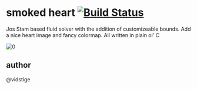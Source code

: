 # smoked heart [![Build Status](https://travis-ci.com/vidstige/smoked-heart.svg?branch=master)](https://travis-ci.com/vidstige/smoked-heart)

Jos Stam based fluid solver with the addition of customizeable bounds. Add a nice heart image and fancy colormap. All written in plain ol' C

![0](images/0.gif)

## author

@vidstige
